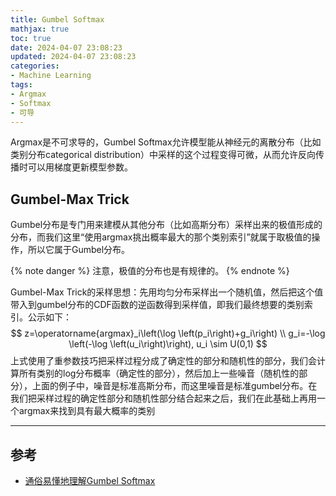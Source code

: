 ```yaml
---
title: Gumbel Softmax
mathjax: true
toc: true
date: 2024-04-07 23:08:23
updated: 2024-04-07 23:08:23
categories:
- Machine Learning
tags:
- Argmax
- Softmax
- 可导
---
```

Argmax是不可求导的，Gumbel Softmax允许模型能从神经元的离散分布（比如类别分布categorical distribution）中采样的这个过程变得可微，从而允许反向传播时可以用梯度更新模型参数。

<!--more-->

## Gumbel-Max Trick
Gumbel分布是专门用来建模从其他分布（比如高斯分布）采样出来的极值形成的分布，而我们这里“使用argmax挑出概率最大的那个类别索引”就属于取极值的操作，所以它属于Gumbel分布。

{% note danger %}
注意，极值的分布也是有规律的。
{% endnote %}

Gumbel-Max Trick的采样思想：先用均匀分布采样出一个随机值，然后把这个值带入到gumbel分布的CDF函数的逆函数得到采样值，即我们最终想要的类别索引。公示如下：
$$
z=\operatorname{argmax}_i\left(\log \left(p_i\right)+g_i\right) \\
g_i=-\log \left(-\log \left(u_i\right)\right), u_i \sim U(0,1)
$$
上式使用了重参数技巧把采样过程分成了确定性的部分和随机性的部分，我们会计算所有类别的log分布概率（确定性的部分），然后加上一些噪音（随机性的部分），上面的例子中，噪音是标准高斯分布，而这里噪音是标准gumbel分布。在我们把采样过程的确定性部分和随机性部分结合起来之后，我们在此基础上再用一个argmax来找到具有最大概率的类别
___

## 参考
- [通俗易懂地理解Gumbel Softmax](https://zhuanlan.zhihu.com/p/633431594)
